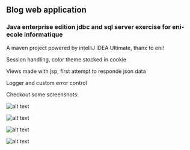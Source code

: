 ## Blog web application
### Java enterprise edition jdbc and sql server exercise for eni-ecole informatique


A maven project powered by intelliJ IDEA Ultimate, thanx to eni!

Session handling, color theme stocked in cookie

Views made with jsp, first attempt to responde json data  

Logger and custom error control 

Checkout some screenshots: 


![alt text](https://www.anastasios-arvanitis.info/githubImages/javaeeBlog/myProfile.png "Profile section")



![alt text](https://www.anastasios-arvanitis.info/githubImages/javaeeBlog/signupLogin.png "Sign up and Login")



![alt text](https://www.anastasios-arvanitis.info/githubImages/javaeeBlog/addPost.png "Adding a post")


![alt text](https://www.anastasios-arvanitis.info/githubImages/javaeeBlog/postmanMembers.png "Postman json data")
